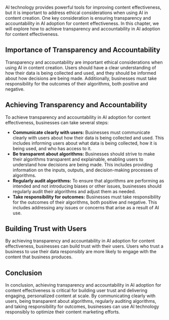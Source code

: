 

AI technology provides powerful tools for improving content effectiveness, but it is important to address ethical considerations when using AI in content creation. One key consideration is ensuring transparency and accountability in AI adoption for content effectiveness. In this chapter, we will explore how to achieve transparency and accountability in AI adoption for content effectiveness.

Importance of Transparency and Accountability
---------------------------------------------

Transparency and accountability are important ethical considerations when using AI in content creation. Users should have a clear understanding of how their data is being collected and used, and they should be informed about how decisions are being made. Additionally, businesses must take responsibility for the outcomes of their algorithms, both positive and negative.

Achieving Transparency and Accountability
-----------------------------------------

To achieve transparency and accountability in AI adoption for content effectiveness, businesses can take several steps:

* **Communicate clearly with users:** Businesses must communicate clearly with users about how their data is being collected and used. This includes informing users about what data is being collected, how it is being used, and who has access to it.
* **Be transparent about algorithms:** Businesses should strive to make their algorithms transparent and explainable, enabling users to understand how decisions are being made. This includes providing information on the inputs, outputs, and decision-making processes of algorithms.
* **Regularly audit algorithms:** To ensure that algorithms are performing as intended and not introducing biases or other issues, businesses should regularly audit their algorithms and adjust them as needed.
* **Take responsibility for outcomes:** Businesses must take responsibility for the outcomes of their algorithms, both positive and negative. This includes addressing any issues or concerns that arise as a result of AI use.

Building Trust with Users
-------------------------

By achieving transparency and accountability in AI adoption for content effectiveness, businesses can build trust with their users. Users who trust a business to use their data responsibly are more likely to engage with the content that business produces.

Conclusion
----------

In conclusion, achieving transparency and accountability in AI adoption for content effectiveness is critical for building user trust and delivering engaging, personalized content at scale. By communicating clearly with users, being transparent about algorithms, regularly auditing algorithms, and taking responsibility for outcomes, businesses can use AI technology responsibly to optimize their content marketing efforts.
